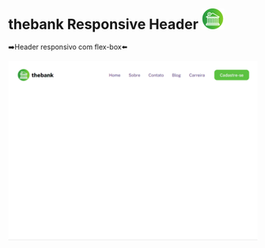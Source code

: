 # thebank Responsive Header <img src="imgs/logo.png">

➡️Header responsivo com flex-box⬅️

<img src="./imgs/header-responsivo.gif">


